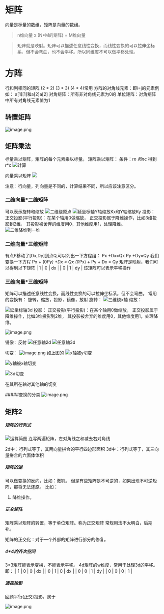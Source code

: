 # 矩阵

向量是标量的数组，矩阵是向量的数组。
> n维向量  x  (N*M的矩阵)  =   M维向量

> 矩阵就是映射。矩阵可以描述任意线性变换，而线性变换的可以拉伸坐标系，但不会弯曲，也不会平移。所以同维度不可以做平移处理。

#  方阵

行和列相同的矩阵 (2 * 2)  (3 * 3)  (4 * 4)常用
方阵的对角线元素：即i=j的元素例如： a[1][1]和a[2]a[2]
对角矩阵：所有非对角线元素为0的
单位矩阵：对角矩阵中所有对角线元素值为1

## 转置矩阵
![image.png](http://upload-images.jianshu.io/upload_images/3967890-113b8595e79a31bc.png?imageMogr2/auto-orient/strip%7CimageView2/2/w/1240)

## 矩阵乘法
标量乘以矩阵，矩阵的每个元素乘以标量。
矩阵乘以矩阵：
条件：r*n 和n*c 得到r*c
![计算](http://upload-images.jianshu.io/upload_images/3967890-6d618bb1d71d6216.png?imageMogr2/auto-orient/strip%7CimageView2/2/w/1240)

向量乘以矩阵
![](http://upload-images.jianshu.io/upload_images/3967890-344839279ef60e5a.png?imageMogr2/auto-orient/strip%7CimageView2/2/w/1240)

注意：行向量，列向量是不同的，计算结果不同，所以应该注意区分。
### 二维向量*二维矩阵
可以表示旋转和缩放
![二维绕原点](http://upload-images.jianshu.io/upload_images/3967890-b31cca5860130746.png?imageMogr2/auto-orient/strip%7CimageView2/2/w/1240)
![延坐标轴Y轴缩放Kx和Y轴缩放Ky](http://upload-images.jianshu.io/upload_images/3967890-73e3c1639fc1cffe.png?imageMogr2/auto-orient/strip%7CimageView2/2/w/1240)
投影：
正交投影(平行投影)：在某个轴用0做缩放，
正交投影属于降维操作，比如3维投影到2维，
其投影被舍弃的维度用0，其他维度用1，处理降维。
![二维降维到一维](http://upload-images.jianshu.io/upload_images/3967890-bf8ffcf879c9c1a5.png?imageMogr2/auto-orient/strip%7CimageView2/2/w/1240)

### 二维向量*三维矩阵
有点P移动了[Dx,Dy]到点Q,可以列出一下方程组：
Px +Dx=Qx
Py +Dy=Qy
我们变换一下方程
Px + (0*Py) +Dx = Qx
(0*Px) + Py + Dx = Qy
矩阵是映射，我们可以得到以下矩阵
| 1 | 0 | dx |
| 0 | 1 | dy |
该矩阵可以表示平移操作
### 三维向量*三维矩阵

矩阵可以描述任意线性变换，而线性变换的可以拉伸坐标系，但不会弯曲。
常用的变换有：
旋转，缩放，投影，镜像，放射
旋转：
![三维绕x轴](http://upload-images.jianshu.io/upload_images/3967890-76282eadca9245e8.png?imageMogr2/auto-orient/strip%7CimageView2/2/w/1240)
缩放：

![延坐标轴3d](http://upload-images.jianshu.io/upload_images/3967890-e48ecee8514aee16.png?imageMogr2/auto-orient/strip%7CimageView2/2/w/1240)
投影：
正交投影(平行投影)：在某个轴用0做缩放，
正交投影属于降维操作，比如3维投影到2维，
其投影被舍弃的维度用0，其他维度用1，处理降维。

![image.png](http://upload-images.jianshu.io/upload_images/3967890-52aa1b6a0110dc00.png?imageMogr2/auto-orient/strip%7CimageView2/2/w/1240)

镜像：反射
![任意轴2d](http://upload-images.jianshu.io/upload_images/3967890-4a4e0702a3f095ea.png?imageMogr2/auto-orient/strip%7CimageView2/2/w/1240)
![任意轴3d](http://upload-images.jianshu.io/upload_images/3967890-11408f86cc7cbd56.png?imageMogr2/auto-orient/strip%7CimageView2/2/w/1240)

切变：
![image.png](http://upload-images.jianshu.io/upload_images/3967890-c456989375edc5a0.png?imageMogr2/auto-orient/strip%7CimageView2/2/w/1240)
如上图的
![x轴被y切变](http://upload-images.jianshu.io/upload_images/3967890-d74a037694755ae5.png?imageMogr2/auto-orient/strip%7CimageView2/2/w/1240)

![y轴被x轴切变](http://upload-images.jianshu.io/upload_images/3967890-4d09bc4356ee69c3.png?imageMogr2/auto-orient/strip%7CimageView2/2/w/1240)

![3d切变](http://upload-images.jianshu.io/upload_images/3967890-9bf48876e168c573.png?imageMogr2/auto-orient/strip%7CimageView2/2/w/1240)

在其所在轴对其他轴的切变

#####变换的分类
![image.png](http://upload-images.jianshu.io/upload_images/3967890-94968dd60ebb74d3.png?imageMogr2/auto-orient/strip%7CimageView2/2/w/1240)

## 矩阵2
##### 矩阵的行列式
![运算简图](http://upload-images.jianshu.io/upload_images/3967890-108c608e05108805.png?imageMogr2/auto-orient/strip%7CimageView2/2/w/1240)
连写两遍矩阵，左对角线之和减去右对角线

2d中：行列式等于，其两向量拼合的平行四边形面积
3d中：行列式等于，其三向量拼合的六面体体积
##### 矩阵的逆
可以做变换的反向，比如：撤销。
但是有些矩阵是不可逆的，如果出现不可逆矩阵，那将无法还原。
比如：
1. 降维操作。

##### 正交矩阵
矩阵乘以矩阵的转置，等于单位矩阵。称为正交矩阵
常规用法不太明白，后期补。

矩阵的正交化：对于一个外部的矩阵进行部分的修复。

##### 4*4的齐次空间

3*3矩阵能表示变换，不能表示平移。
4d矩阵的w维度，常用于处理3d的平移。
即：
| 1 | 0 | 0 | dx |
| 0 | 1 | 0 | dx |
| 0 | 0 | 1 | dy |
| 0 | 0 | 0 | 1 |

##### 透视投影
回顾平行(正交)投影，属于

![image.png](http://upload-images.jianshu.io/upload_images/3967890-959a97154f438bb1.png?imageMogr2/auto-orient/strip%7CimageView2/2/w/1240)
